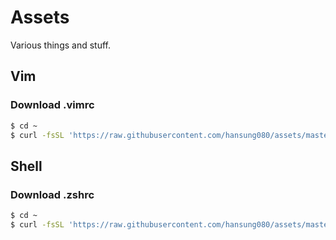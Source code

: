 # Assets
Various things and stuff.

## Vim
### Download .vimrc
```sh
$ cd ~
$ curl -fsSL 'https://raw.githubusercontent.com/hansung080/assets/master/.vimrc' -o '.vimrc'
```

## Shell
### Download .zshrc
```sh
$ cd ~
$ curl -fsSL 'https://raw.githubusercontent.com/hansung080/assets/master/.zshrc' -o '.zshrc'
```